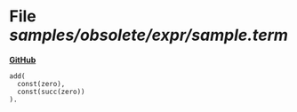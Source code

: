 # File _samples/obsolete/expr/sample.term_
**[GitHub](https://github.com/softlang/yas/blob/master/samples/obsolete/expr/sample.term)**
```
add(
  const(zero),
  const(succ(zero))
).
```
